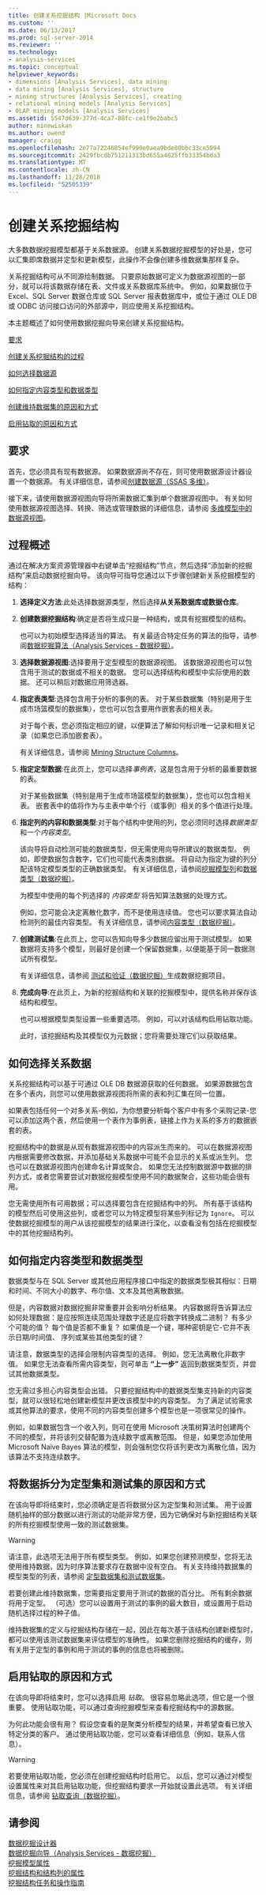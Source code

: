 ```yaml
---
title: 创建关系挖掘结构 |Microsoft Docs
ms.custom: ''
ms.date: 06/13/2017
ms.prod: sql-server-2014
ms.reviewer: ''
ms.technology:
- analysis-services
ms.topic: conceptual
helpviewer_keywords:
- dimensions [Analysis Services], data mining
- data mining [Analysis Services], structure
- mining structures [Analysis Services], creating
- relational mining models [Analysis Services]
- OLAP mining models [Analysis Services]
ms.assetid: 5547d639-377d-4ca7-88fc-ce1f9e2babc5
author: minewiskan
ms.author: owend
manager: craigg
ms.openlocfilehash: 2e77a72246854ef990e0aea9bde80bbc33ce5994
ms.sourcegitcommit: 2429fbcdb751211313bd655a4825ffb33354bda3
ms.translationtype: MT
ms.contentlocale: zh-CN
ms.lasthandoff: 11/28/2018
ms.locfileid: "52505339"
---
```

# <a name="create-a-relational-mining-structure"></a>创建关系挖掘结构
  大多数数据挖掘模型都基于关系数据源。 创建关系数据挖掘模型的好处是，您可以汇集即席数据并定型和更新模型，此操作不会像创建多维数据集那样复杂。  
  
 关系挖掘结构可从不同源绘制数据。 只要原始数据可定义为数据源视图的一部分，就可以将该数据存储在表、文件或关系数据库系统中。 例如，如果数据位于 Excel、SQL Server 数据仓库或 SQL Server 报表数据库中，或位于通过 OLE DB 或 ODBC 访问接口访问的外部源中，则应使用关系挖掘结构。  
  
 本主题概述了如何使用数据挖掘向导来创建关系挖掘结构。  
  
 [要求](#BKMK_Relational_Structure)  
  
 [创建关系挖掘结构的过程](#BKMK_Relational_Structure)  
  
 [如何选择数据源](#BKMK_ChooseRelData)  
  
 [如何指定内容类型和数据类型](#bkmk_ContentDataType)  
  
 [创建维持数据集的原因和方式](#bkmk_Holdout)  
  
 [启用钻取的原因和方式](#BKMK_DrillThru)  
  
## <a name="requirements"></a>要求  
 首先，您必须具有现有数据源。 如果数据源尚不存在，则可使用数据源设计器设置一个数据源。 有关详细信息，请参阅[创建数据源（SSAS 多维）](../multidimensional-models/create-a-data-source-ssas-multidimensional.md)。  
  
 接下来，请使用数据源视图向导将所需数据汇集到单个数据源视图中。 有关如何使用数据源视图选择、转换、筛选或管理数据的详细信息，请参阅 [多维模型中的数据源视图](../multidimensional-models/data-source-views-in-multidimensional-models.md)。  
  
##  <a name="BKMK_Relational_Structure"></a> 过程概述  
 通过在解决方案资源管理器中右键单击“挖掘结构”节点，然后选择“添加新的挖掘结构”来启动数据挖掘向导。 该向导可指导您通过以下步骤创建新关系挖掘模型的结构：  
  
1.  **选择定义方法**:此处选择数据源类型，然后选择**从关系数据库或数据仓库**。  
  
2.  **创建数据挖掘结构**:确定是否将生成只是一种结构，或具有挖掘模型的结构。  
  
     也可以为初始模型选择适当的算法。 有关最适合特定任务的算法的指导，请参阅[数据挖掘算法（Analysis Services - 数据挖掘）](data-mining-algorithms-analysis-services-data-mining.md)。  
  
3.  **选择数据源视图**:选择要用于定型模型的数据源视图。 该数据源视图也可以包含用于测试的数据或不相关的数据。 您可以选择结构和模型中实际使用的数据。 还可以稍后对数据应用筛选器。  
  
4.  **指定表类型**:选择包含用于分析的事例的表。 对于某些数据集（特别是用于生成市场篮模型的数据集），您也可以包含要用作嵌套表的相关表。  
  
     对于每个表，您必须指定相应的键，以便算法了解如何标识唯一记录和相关记录（如果您已添加嵌套表）。  
  
     有关详细信息，请参阅 [Mining Structure Columns](mining-structure-columns.md)。  
  
5.  **指定定型数据**:在此页上，您可以选择*事例表*，这是包含用于分析的最重要数据的表。  
  
     对于某些数据集（特别是用于生成市场篮模型的数据集），您也可以包含相关表。 嵌套表中的值将作为与主表中单个行（或事例）相关的多个值进行处理。  
  
6.  **指定列的内容和数据类型**:对于每个结构中使用的列，您必须同时选择*数据类型*和一个*内容类型*。  
  
     该向导将自动检测可能的数据类型，但无需使用向导所建议的数据类型。 例如，即使数据包含数字，它们也可能代表类别数据。 将自动为指定为键的列分配该特定模型类型的正确数据类型。 有关详细信息，请参阅[挖掘模型列](mining-model-columns.md)和[数据类型（数据挖掘）](data-types-data-mining.md)。  
  
     为模型中使用的每个列选择的 *内容类型* 将告知算法数据的处理方式。  
  
     例如，您可能会决定离散化数字，而不是使用连续值。 您也可以要求算法自动检测列的最佳内容类型。 有关详细信息，请参阅[内容类型（数据挖掘）](content-types-data-mining.md)。  
  
7.  **创建测试集**:在此页上，您可以告知向导多少数据应留出用于测试模型。 如果数据将支持多个模型，则最好是创建一个保留数据集，以便能基于同一数据测试所有模型。  
  
     有关详细信息，请参阅 [测试和验证（数据挖掘）](testing-and-validation-data-mining.md)生成数据挖掘项目。  
  
8.  **完成向导**:在此页上，为新的挖掘结构和关联的挖掘模型中，提供名称并保存该结构和模型。  
  
     也可以根据模型类型设置一些重要选项。 例如，可以对该结构启用钻取功能。  
  
     此时，该挖掘结构及其模型仅为元数据；您将需要处理它们以获取结果。  
  
##  <a name="BKMK_ChooseRelData"></a> 如何选择关系数据  
 关系挖掘结构可以基于可通过 OLE DB 数据源获取的任何数据。 如果源数据包含在多个表内，则您可以使用数据源视图将所需的表和列汇集在同一位置。  
  
 如果表包括任何一个对多关系-例如，为你想要分析每个客户中有多个采购记录-您可以添加这两个表，然后使用一个表作为事例表，链接上作为关系的多方的数据嵌套的表。  
  
 挖掘结构中的数据是从现有数据源视图中的内容派生而来的。 可以在数据源视图内根据需要修改数据，并添加基础关系数据中可能不会显示的关系或派生列。 您也可以在数据源视图内创建命名计算或聚合。 如果您无法控制数据源中数据的排列方式，或者您需要尝试对数据挖掘模型使用不同的数据聚合，这些功能会很有用。  
  
 您无需使用所有可用数据；可以选择要包含在挖掘结构中的列。 所有基于该结构的模型然后可使用这些列，或者您可以为特定模型将某些列标记为 `Ignore`。 可以使数据挖掘模型的用户从该挖掘模型的结果进行深化，以查看没有包括在挖掘模型中的其他挖掘结构列。  
  
##  <a name="bkmk_ContentDataType"></a> 如何指定内容类型和数据类型  
 数据类型与在 SQL Server 或其他应用程序接口中指定的数据类型极其相似：日期和时间、不同大小的数字、布尔值、文本及其他离散数据。  
  
 但是，内容数据对数据挖掘非常重要并会影响分析结果。 内容数据将告诉算法应如何处理数据：是应按照连续范围处理数字还是应将数字转换成二进制？ 有多少个可能的值？ 每个值是否都不重复？ 如果值是一个键，哪种密钥是它-它并不表示日期/时间值、 序列或某些其他类型的键？  
  
 请注意，数据类型的选择会限制内容类型的选择。 例如，您无法离散化非数字值。 如果您无法查看所需内容类型，则可单击 **“上一步”** 返回到数据类型页，并尝试其他数据类型。  
  
 您无需过多担心内容类型会出错。 只要挖掘结构中的数据类型集支持新的内容类型，就可以很轻松地创建新模型并更改该模型中的内容类型。 为了满足试验需求或其他算法的要求，使用不同的内容类型创建多个模型也是一项很常见的操作。  
  
 例如，如果数据包含一个收入列，则可在使用 Microsoft 决策树算法时创建两个不同的模型，并将该列交替配置为连续数字或离散范围。 但是，如果您添加使用 Microsoft Naïve Bayes 算法的模型，则会强制您仅将该列更改为离散化值，因为该算法不支持连续数字。  
  
##  <a name="bkmk_Holdout"></a> 将数据拆分为定型集和测试集的原因和方式  
 在该向导即将结束时，您必须确定是否将数据分区为定型集和测试集。 用于设置随机抽样的部分数据以进行测试的功能非常方便，因为它确保对与新挖掘结构关联的所有挖掘模型使用一致的测试数据集。  
  
> [!WARNING]  
>  请注意，此选项无法用于所有模型类型。 例如，如果您创建预测模型，您将无法使用维持数据，因为时序算法要求存在数据中没有空白。 有关支持维持数据集的模型类型的列表，请参阅 [定型数据集和测试数据集](training-and-testing-data-sets.md)。  
  
 若要创建此维持数据集，您需要指定要用于测试的数据的百分比。 所有剩余数据将用于定型。 （可选）您可以设置用于测试的事例的最大数目，或设置用于启动随机选择过程的种子值。  
  
 维持数据集的定义与挖掘结构存储在一起，因此在每次基于该结构创建新模型时，都可以使用该测试数据集来评估模型的准确性。 如果您删除挖掘结构的缓存，则有关用于定型的事例和用于测试的事例的信息也将被删除。  
  
##  <a name="BKMK_DrillThru"></a> 启用钻取的原因和方式  
 在该向导即将结束时，您可以选择启用 *钻取*。 很容易忽略此选项，但它是一个很重要。 使用钻取功能，可以通过查询挖掘模型来查看挖掘结构中的源数据。  
  
 为何此功能会很有用？ 假设您查看的是聚类分析模型的结果，并希望查看已放入特定分类的客户。 通过使用钻取功能，您可以查看详细信息（例如，联系人信息）。  
  
> [!WARNING]  
>  若要使用钻取功能，您必须在创建挖掘结构时启用它。 以后，您可以通过对模型设置属性来对其启用钻取功能，但挖掘结构要求一开始就设置此选项。 有关详细信息，请参阅 [钻取查询（数据挖掘）](drillthrough-queries-data-mining.md)。  
  
## <a name="see-also"></a>请参阅  
 [数据挖掘设计器](data-mining-designer.md)   
 [数据挖掘向导（Analysis Services - 数据挖掘）](data-mining-wizard-analysis-services-data-mining.md)   
 [挖掘模型属性](mining-model-properties.md)   
 [挖掘结构和结构列的属性](properties-for-mining-structure-and-structure-columns.md)   
 [挖掘结构任务和操作指南](mining-structure-tasks-and-how-tos.md)  
  
  
